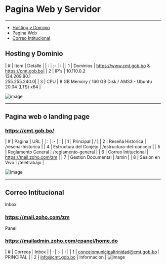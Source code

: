 # Pagina Web y Servidor

---

- [Hosting y Dominio](#section-1)
- [Pagina Web](#section-2)
- [Correo Intitucional](#section-3)

<a name="section-1"></a>
## Hosting y Dominio
| # | Item   | Detalle |
| : |   :-   |  :  |
| 1 | Dominios | https://www.cmt.gob.bo &  https://cmt.gob.bo|
| 2 | IP's | 10.110.0.2 <br> 134.209.80.1 <br> 255.255.240.0|
| 3 | CPU |  8 GB Memory / 160 GB Disk / AMS3 - Ubuntu 20.04 (LTS) x64 |

![image](https://cmt.gob.bo//storage/docs/page2.png)

---

<a name="section-2"></a>
## Pagina web o landing page
### https://cmt.gob.bo/
| # | Pagina   | URL |
| : |   :-   |  :  |
| 1 | Principal | /  |
| 2 | Reseña Historica   | /resena-historica  |
| 4 | Estructura del Conjejo  | /estructura-del-concejo |
| 5 | Reglamento General  | /reglamento-general  |
| 6 | Correo Intitucional  | https://mail.zoho.com/zm  |
| 7 | Gestion Documental  | /amin  |
| 8 | Sesion en Vivo  | /teletrabajo  |

![image](https://cmt.gob.bo//storage/docs/page1.png)

--- 

<a name="section-3"></a>
## Correo Intitucional

Inbox
### https://mail.zoho.com/zm

Panel
### https://mailadmin.zoho.com/cpanel/home.do
| # | Correos   | Inbox |
| : |   :-   |  :  |
| 1 | concejomunicipaltrinidad@cmt.gob.bo | PRINCIPAL  |
| 2 | info@cmt.gob.bo  | Informacion  |
![image](https://cmt.gob.bo//storage/docs/page3.png)